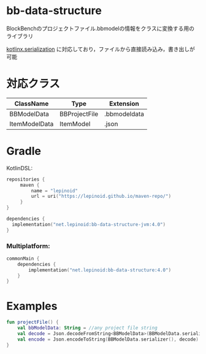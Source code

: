 # bb-data-structure

BlockBenchのプロジェクトファイル.bbmodelの情報をクラスに変換する用のライブラリ

[kotlinx.serialization](https://github.com/Kotlin/kotlinx.serialization) に対応しており，ファイルから直接読み込み，書き出しが可能

# 対応クラス

| ClassName     | Type          | Extension    |
| ------------- | ------------- | ------------ |
| BBModelData   | BBProjectFile | .bbmodeldata |
| ItemModelData | ItemModel     | .json        |



# Gradle

KotlinDSL:

```kotlin
repositories {
     maven { 
         name = "lepinoid"
         url = uri("https://lepinoid.github.io/maven-repo/")
     }
}

dependencies {
  implementation("net.lepinoid:bb-data-structure-jvm:4.0")
}
```

### Multiplatform:

```kotlin
commonMain {
    dependencies {
        implementation("net.lepinoid:bb-data-structure:4.0")
    }
}
```



# Examples

```kotlin
fun projectFile() {
    val bbModelData: String = //any project file string
    val decode = Json.decodeFromString<BBModelData>(BBModelData.serializer(), bbModelData)
    val encode = Json.encodeToString(BBModelData.serializer(), decode)
}
```

